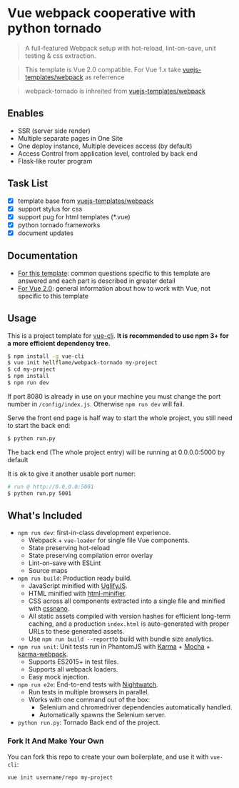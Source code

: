 # Vue webpack cooperative with python tornado

> A full-featured Webpack setup with hot-reload, lint-on-save, unit testing & css extraction.

> This template is Vue 2.0 compatible. For Vue 1.x take [vuejs-templates/webpack](https://github.com/vuejs-templates/webpack) as referrence

> webpack-tornado is inhreited from [vuejs-templates/webpack](https://github.com/vuejs-templates/webpack) 

## Enables

- SSR (server side render)
- Multiple separate pages in One Site
- One deploy instance, Multiple deveices access (by default)
- Access Control from application level, controled by back end
- Flask-like router program

## Task List

- [x] template base from [vuejs-templates/webpack](https://github.com/vuejs-templates/webpack) 
- [x] support stylus for css
- [x] support pug for html templates (*.vue)
- [x] python tornado frameworks
- [x] document updates

## Documentation

- [For this template](http://vuejs-templates.github.io/webpack): common questions specific to this template are answered and each part is described in greater detail
- [For Vue 2.0](http://vuejs.org/guide/): general information about how to work with Vue, not specific to this template

## Usage

This is a project template for [vue-cli](https://github.com/vuejs/vue-cli). **It is recommended to use npm 3+ for a more efficient dependency tree.**

```bash
$ npm install -g vue-cli
$ vue init hellflame/webpack-tornado my-project
$ cd my-project
$ npm install
$ npm run dev
```

If port 8080 is already in use on your machine you must change the port number in `/config/index.js`. Otherwise `npm run dev` will fail.

Serve the front end page is half way to start the whole project, you still need to start the back end:

```bash
$ python run.py
```

The back end (The whole project entry) will be running at 0.0.0.0:5000 by default

It is ok to give it another usable port numer:

```bash
# run @ http://0.0.0.0:5001
$ python run.py 5001
```

## What's Included

- `npm run dev`: first-in-class development experience.
  - Webpack + `vue-loader` for single file Vue components.
  - State preserving hot-reload
  - State preserving compilation error overlay
  - Lint-on-save with ESLint
  - Source maps
- `npm run build`: Production ready build.
  - JavaScript minified with [UglifyJS](https://github.com/mishoo/UglifyJS2).
  - HTML minified with [html-minifier](https://github.com/kangax/html-minifier).
  - CSS across all components extracted into a single file and minified with [cssnano](https://github.com/ben-eb/cssnano).
  - All static assets compiled with version hashes for efficient long-term caching, and a production `index.html` is auto-generated with proper URLs to these generated assets.
  - Use `npm run build --report`to build with bundle size analytics.
- `npm run unit`: Unit tests run in PhantomJS with [Karma](http://karma-runner.github.io/0.13/index.html) + [Mocha](http://mochajs.org/) + [karma-webpack](https://github.com/webpack/karma-webpack).
  - Supports ES2015+ in test files.
  - Supports all webpack loaders.
  - Easy mock injection.
- `npm run e2e`: End-to-end tests with [Nightwatch](http://nightwatchjs.org/).
  - Run tests in multiple browsers in parallel.
  - Works with one command out of the box:
    - Selenium and chromedriver dependencies automatically handled.
    - Automatically spawns the Selenium server.
- `python run.py`: Tornado Back end of the project.

### Fork It And Make Your Own

You can fork this repo to create your own boilerplate, and use it with `vue-cli`:

```bash
vue init username/repo my-project
```
